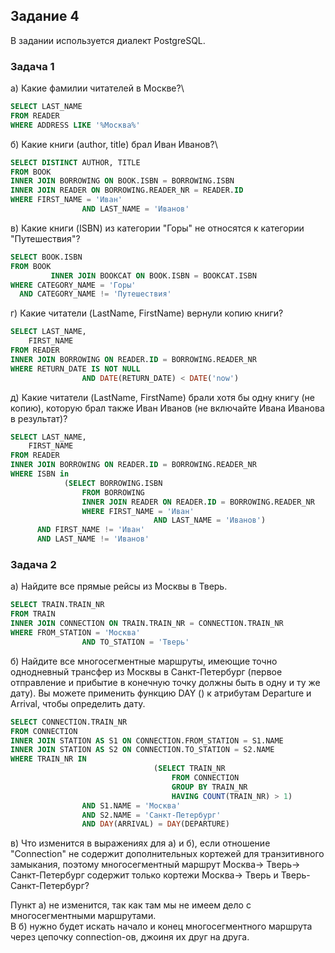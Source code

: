 ## Задание 4

В задании используется диалект PostgreSQL.

### Задача 1

а) Какие фамилии читателей в Москве?\
```sql
SELECT LAST_NAME
FROM READER
WHERE ADDRESS LIKE '%Москва%'
```

б) Какие книги (author, title) брал Иван Иванов?\
```sql
SELECT DISTINCT AUTHOR, TITLE
FROM BOOK
INNER JOIN BORROWING ON BOOK.ISBN = BORROWING.ISBN
INNER JOIN READER ON BORROWING.READER_NR = READER.ID
WHERE FIRST_NAME = 'Иван'
                AND LAST_NAME = 'Иванов'
```

в) Какие книги (ISBN) из категории "Горы" не относятся к категории "Путешествия"?
```sql
SELECT BOOK.ISBN
FROM BOOK
         INNER JOIN BOOKCAT ON BOOK.ISBN = BOOKCAT.ISBN
WHERE CATEGORY_NAME = 'Горы'
  AND CATEGORY_NAME != 'Путешествия'
```

г) Какие читатели (LastName, FirstName) вернули копию книги?
```sql
SELECT LAST_NAME,
	FIRST_NAME
FROM READER
INNER JOIN BORROWING ON READER.ID = BORROWING.READER_NR
WHERE RETURN_DATE IS NOT NULL
				AND DATE(RETURN_DATE) < DATE('now')
```

д) Какие читатели (LastName, FirstName) брали хотя бы одну 
книгу (не копию), которую брал также Иван Иванов 
(не включайте Ивана Иванова в результат)?

```sql
SELECT LAST_NAME,
	FIRST_NAME
FROM READER
INNER JOIN BORROWING ON READER.ID = BORROWING.READER_NR
WHERE ISBN in
			(SELECT BORROWING.ISBN
				FROM BORROWING
				INNER JOIN READER ON READER.ID = BORROWING.READER_NR
				WHERE FIRST_NAME = 'Иван'
								AND LAST_NAME = 'Иванов')
	  AND FIRST_NAME != 'Иван'
	  AND LAST_NAME != 'Иванов'
```

### Задача 2

а) Найдите все прямые рейсы из Москвы в Тверь.
```sql
SELECT TRAIN.TRAIN_NR
FROM TRAIN
INNER JOIN CONNECTION ON TRAIN.TRAIN_NR = CONNECTION.TRAIN_NR
WHERE FROM_STATION = 'Москва'
				AND TO_STATION = 'Тверь'
```

б) Найдите все многосегментные маршруты, имеющие точно 
однодневный трансфер из Москвы в Санкт-Петербург (первое 
отправление и прибытие в конечную точку должны быть в одну 
и ту же дату). Вы можете применить функцию DAY () к 
атрибутам Departure и Arrival, чтобы определить дату.
```sql
SELECT CONNECTION.TRAIN_NR
FROM CONNECTION
INNER JOIN STATION AS S1 ON CONNECTION.FROM_STATION = S1.NAME
INNER JOIN STATION AS S2 ON CONNECTION.TO_STATION = S2.NAME
WHERE TRAIN_NR IN
								(SELECT TRAIN_NR
									FROM CONNECTION
									GROUP BY TRAIN_NR
									HAVING COUNT(TRAIN_NR) > 1)
				AND S1.NAME = 'Москва'
				AND S2.NAME = 'Санкт-Петербург'
				AND DAY(ARRIVAL) = DAY(DEPARTURE)
```

в) Что изменится в выражениях для а) и б), если отношение "Connection" не содержит дополнительных кортежей для транзитивного замыкания, поэтому многосегментный маршрут Москва-> Тверь-> Санкт-Петербург содержит только кортежи Москва-> Тверь и Тверь-Санкт-Петербург?


Пункт а) не изменится, так как там мы не имеем дело с многосегментными маршрутами.\
В б) нужно будет искать начало и конец многосегментного маршрута через цепочку connection-ов, джоиня их друг на друга.